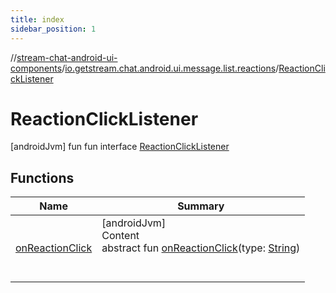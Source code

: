 ```yaml
---
title: index
sidebar_position: 1
---
```

//[stream-chat-android-ui-components](../../../index.md)/[io.getstream.chat.android.ui.message.list.reactions](../index.md)/[ReactionClickListener](index.md)



# ReactionClickListener  
 [androidJvm] fun fun interface [ReactionClickListener](index.md)   


## Functions  
  
|  Name |  Summary | 
|---|---|
| <a name="io.getstream.chat.android.ui.message.list.reactions/ReactionClickListener/onReactionClick/#kotlin.String/PointingToDeclaration/"></a>[onReactionClick](onReactionClick.md)| <a name="io.getstream.chat.android.ui.message.list.reactions/ReactionClickListener/onReactionClick/#kotlin.String/PointingToDeclaration/"></a>[androidJvm]  <br/>Content  <br/>abstract fun [onReactionClick](onReactionClick.md)(type: [String](https://kotlinlang.org/api/latest/jvm/stdlib/kotlin/-string/index.html))  <br/><br/><br/>|

